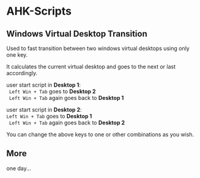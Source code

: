 # AHK-Scripts


## Windows Virtual Desktop Transition

Used to fast transition between two windows virtual desktops using only one key.

It calculates the current virtual desktop and goes to the next or last accordingly.

user start script in **Desktop 1**: \
       ` Left Win + Tab`  goes to **Desktop 2** \
       ` Left Win + Tab`  again goes back to **Desktop 1**

user start script in **Desktop 2**: \
        `Left Win + Tab` goes to **Desktop 1** \
        ` Left Win + Tab` again goes back to **Desktop 2**

You can change the above keys to one or other combinations as you wish.


## More

one day...